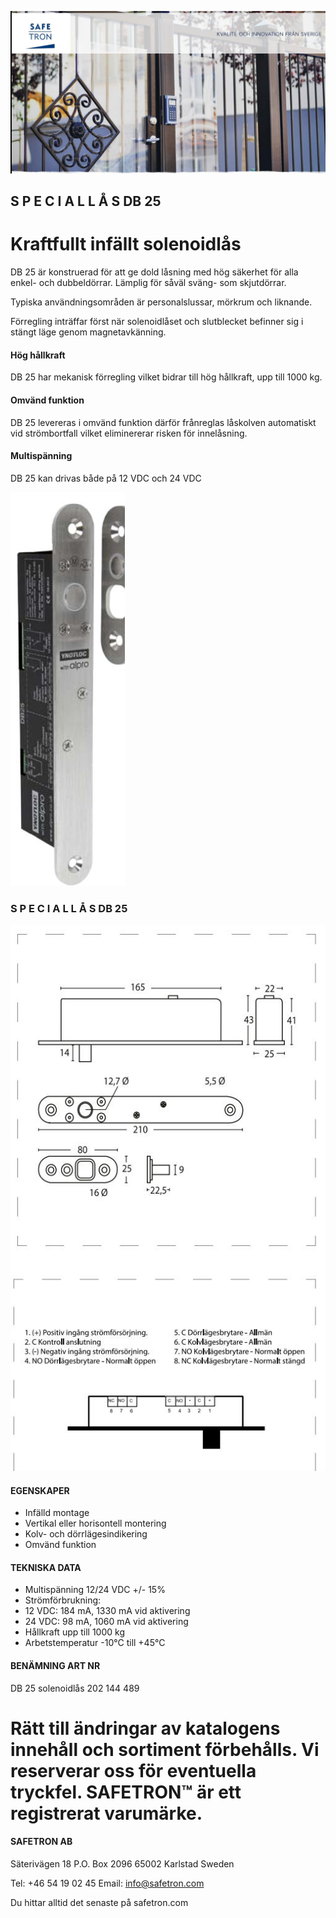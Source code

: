 ![](_page_0_Picture_0.jpeg)

## S P E C I A L L Å S DB 25

# Kraftfullt infällt solenoidlås

DB 25 är konstruerad för att ge dold låsning med hög säkerhet för alla enkel- och dubbeldörrar. Lämplig för såväl sväng- som skjutdörrar.

Typiska användningsområden är personalslussar, mörkrum och liknande.

Förregling inträffar först när solenoidlåset och slutblecket befinner sig i stängt läge genom magnetavkänning.

#### Hög hållkraft

DB 25 har mekanisk förregling vilket bidrar till hög hållkraft, upp till 1000 kg.

#### Omvänd funktion

DB 25 levereras i omvänd funktion därför frånreglas låskolven automatiskt vid strömbortfall vilket eliminererar risken för innelåsning.

#### Multispänning

DB 25 kan drivas både på 12 VDC och 24 VDC

![](_page_0_Picture_12.jpeg)

### S P E C I A L L Å S DB 25

![](_page_1_Figure_1.jpeg)

#### EGENSKAPER

- Infälld montage
- Vertikal eller horisontell montering
- Kolv- och dörrlägesindikering
- Omvänd funktion

#### TEKNISKA DATA

- Multispänning 12/24 VDC +/- 15%
- Strömförbrukning:
- 12 VDC: 184 mA, 1330 mA vid aktivering
- 24 VDC: 98 mA, 1060 mA vid aktivering
- Hållkraft upp till 1000 kg
- Arbetstemperatur -10°C till +45°C

#### BENÄMNING ART NR

DB 25 solenoidlås 202 144 489

# Rätt till ändringar av katalogens innehåll och sortiment förbehålls. Vi reserverar oss för eventuella tryckfel. SAFETRON™ är ett registrerat varumärke.

#### **SAFETRON AB**

Säterivägen 18 P.O. Box 2096 65002 Karlstad Sweden

Tel: +46 54 19 02 45 Email: info@safetron.com

Du hittar alltid det senaste på safetron.com